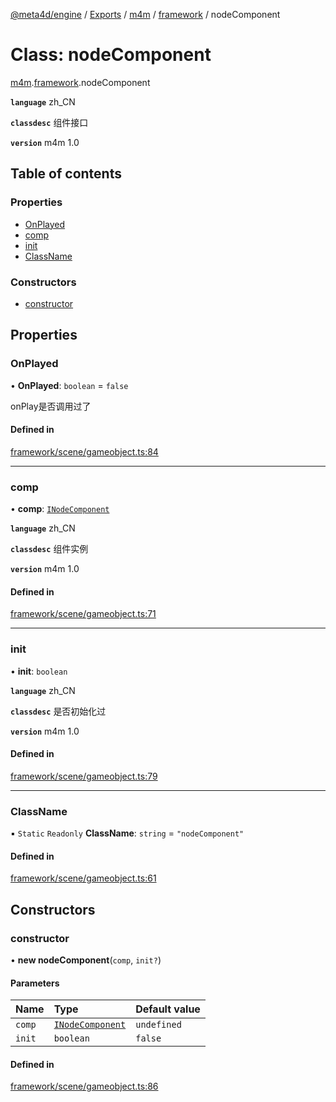 [@meta4d/engine](../README.md) / [Exports](../modules.md) / [m4m](../modules/m4m.md) / [framework](../modules/m4m.framework.md) / nodeComponent

# Class: nodeComponent

[m4m](../modules/m4m.md).[framework](../modules/m4m.framework.md).nodeComponent

**`language`** zh_CN

**`classdesc`**
组件接口

**`version`** m4m 1.0

## Table of contents

### Properties

- [OnPlayed](m4m.framework.nodeComponent.md#onplayed)
- [comp](m4m.framework.nodeComponent.md#comp)
- [init](m4m.framework.nodeComponent.md#init)
- [ClassName](m4m.framework.nodeComponent.md#classname)

### Constructors

- [constructor](m4m.framework.nodeComponent.md#constructor)

## Properties

### OnPlayed

• **OnPlayed**: `boolean` = `false`

onPlay是否调用过了

#### Defined in

[framework/scene/gameobject.ts:84](https://github.com/meta4d-me/meta4d-engine/blob/cf6bfe6/src/framework/scene/gameobject.ts#L84)

___

### comp

• **comp**: [`INodeComponent`](../interfaces/m4m.framework.INodeComponent.md)

**`language`** zh_CN

**`classdesc`**
组件实例

**`version`** m4m 1.0

#### Defined in

[framework/scene/gameobject.ts:71](https://github.com/meta4d-me/meta4d-engine/blob/cf6bfe6/src/framework/scene/gameobject.ts#L71)

___

### init

• **init**: `boolean`

**`language`** zh_CN

**`classdesc`**
是否初始化过

**`version`** m4m 1.0

#### Defined in

[framework/scene/gameobject.ts:79](https://github.com/meta4d-me/meta4d-engine/blob/cf6bfe6/src/framework/scene/gameobject.ts#L79)

___

### ClassName

▪ `Static` `Readonly` **ClassName**: `string` = `"nodeComponent"`

#### Defined in

[framework/scene/gameobject.ts:61](https://github.com/meta4d-me/meta4d-engine/blob/cf6bfe6/src/framework/scene/gameobject.ts#L61)

## Constructors

### constructor

• **new nodeComponent**(`comp`, `init?`)

#### Parameters

| Name | Type | Default value |
| :------ | :------ | :------ |
| `comp` | [`INodeComponent`](../interfaces/m4m.framework.INodeComponent.md) | `undefined` |
| `init` | `boolean` | `false` |

#### Defined in

[framework/scene/gameobject.ts:86](https://github.com/meta4d-me/meta4d-engine/blob/cf6bfe6/src/framework/scene/gameobject.ts#L86)

